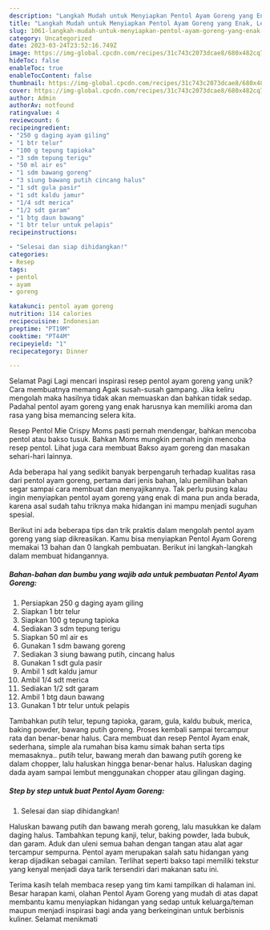 ```yaml
---
description: "Langkah Mudah untuk Menyiapkan Pentol Ayam Goreng yang Enak, Lezat"
title: "Langkah Mudah untuk Menyiapkan Pentol Ayam Goreng yang Enak, Lezat"
slug: 1061-langkah-mudah-untuk-menyiapkan-pentol-ayam-goreng-yang-enak-lezat
category: Uncategorized
date: 2023-03-24T23:52:16.749Z
image: https://img-global.cpcdn.com/recipes/31c743c2073dcae8/680x482cq70/pentol-ayam-goreng-foto-resep-utama.jpg
hideToc: false
enableToc: true
enableTocContent: false
thumbnail: https://img-global.cpcdn.com/recipes/31c743c2073dcae8/680x482cq70/pentol-ayam-goreng-foto-resep-utama.jpg
cover: https://img-global.cpcdn.com/recipes/31c743c2073dcae8/680x482cq70/pentol-ayam-goreng-foto-resep-utama.jpg
author: Admin
authorAv: notfound
ratingvalue: 4
reviewcount: 6
recipeingredient:
- "250 g daging ayam giling"
- "1 btr telur"
- "100 g tepung tapioka"
- "3 sdm tepung terigu"
- "50 ml air es"
- "1 sdm bawang goreng"
- "3 siung bawang putih cincang halus"
- "1 sdt gula pasir"
- "1 sdt kaldu jamur"
- "1/4 sdt merica"
- "1/2 sdt garam"
- "1 btg daun bawang"
- "1 btr telur untuk pelapis"
recipeinstructions:

- "Selesai dan siap dihidangkan!"
categories:
- Resep
tags:
- pentol
- ayam
- goreng

katakunci: pentol ayam goreng 
nutrition: 114 calories
recipecuisine: Indonesian
preptime: "PT19M"
cooktime: "PT44M"
recipeyield: "1"
recipecategory: Dinner

---
```



Selamat Pagi Lagi mencari inspirasi resep pentol ayam goreng yang unik? Cara membuatnya memang Agak susah-susah gampang. Jika keliru mengolah maka hasilnya tidak akan memuaskan dan bahkan tidak sedap. Padahal pentol ayam goreng yang enak harusnya kan memiliki aroma dan rasa yang bisa memancing selera kita.


Resep Pentol Mie Crispy Moms pasti pernah mendengar, bahkan mencoba pentol atau bakso tusuk. Bahkan Moms mungkin pernah ingin mencoba resep pentol. Lihat juga cara membuat Bakso ayam goreng dan masakan sehari-hari lainnya.

Ada beberapa hal yang sedikit banyak berpengaruh terhadap kualitas rasa dari pentol ayam goreng, pertama dari jenis bahan, lalu pemilihan bahan segar sampai cara membuat dan menyajikannya. Tak perlu pusing kalau ingin menyiapkan pentol ayam goreng yang enak di mana pun anda berada, karena asal sudah tahu triknya maka hidangan ini mampu menjadi suguhan spesial.


Berikut ini ada beberapa tips dan trik praktis dalam mengolah pentol ayam goreng yang siap dikreasikan. Kamu bisa menyiapkan Pentol Ayam Goreng memakai 13 bahan dan 0 langkah pembuatan. Berikut ini langkah-langkah dalam membuat hidangannya.

<!--inarticleads1-->

##### Bahan-bahan dan bumbu yang wajib ada untuk pembuatan Pentol Ayam Goreng:

1. Persiapkan 250 g daging ayam giling
1. Siapkan 1 btr telur
1. Siapkan 100 g tepung tapioka
1. Sediakan 3 sdm tepung terigu
1. Siapkan 50 ml air es
1. Gunakan 1 sdm bawang goreng
1. Sediakan 3 siung bawang putih, cincang halus
1. Gunakan 1 sdt gula pasir
1. Ambil 1 sdt kaldu jamur
1. Ambil 1/4 sdt merica
1. Sediakan 1/2 sdt garam
1. Ambil 1 btg daun bawang
1. Gunakan 1 btr telur untuk pelapis


Tambahkan putih telur, tepung tapioka, garam, gula, kaldu bubuk, merica, baking powder, bawang putih goreng. Proses kembali sampai tercampur rata dan benar-benar halus. Cara membuat dan resep Pentol Ayam enak, sederhana, simple ala rumahan bisa kamu simak bahan serta tips memasaknya.. putih telur, bawang merah dan bawang putih goreng ke dalam chopper, lalu haluskan hingga benar-benar halus. Haluskan daging dada ayam sampai lembut menggunakan chopper atau gilingan daging. 

<!--inarticleads2-->

##### Step by step untuk buat Pentol Ayam Goreng:


1. Selesai dan siap dihidangkan!

Haluskan bawang putih dan bawang merah goreng, lalu masukkan ke dalam daging halus. Tambahkan tepung kanji, telur, baking powder, lada bubuk, dan garam. Aduk dan uleni semua bahan dengan tangan atau alat agar tercampur sempurna. Pentol ayam merupakan salah satu hidangan yang kerap dijadikan sebagai camilan. Terlihat seperti bakso tapi memiliki tekstur yang kenyal menjadi daya tarik tersendiri dari makanan satu ini. 

Terima kasih telah membaca resep yang tim kami tampilkan di halaman ini. Besar harapan kami, olahan Pentol Ayam Goreng yang mudah di atas dapat membantu kamu menyiapkan hidangan yang sedap untuk keluarga/teman maupun menjadi inspirasi bagi anda yang berkeinginan untuk berbisnis kuliner. Selamat menikmati
